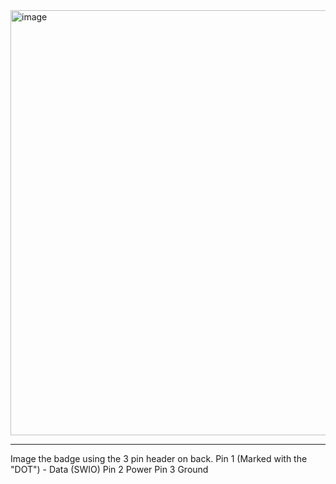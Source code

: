 <img width="668" height="680" alt="image" src="https://github.com/user-attachments/assets/1cdad019-1d98-443f-8f2f-d95e37ee6415" />

---
Image the badge using the 3 pin header on back. 
  Pin 1 (Marked with the "DOT") - Data (SWIO)
  Pin 2 Power
  Pin 3 Ground
